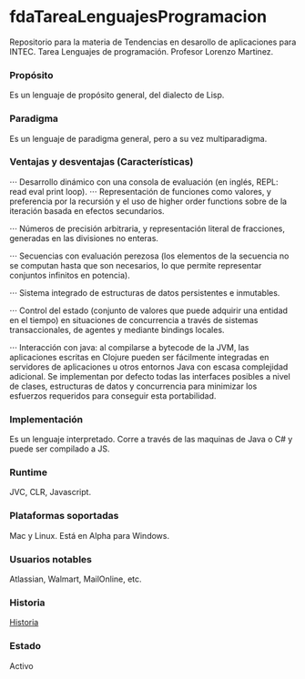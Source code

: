 # fdaTareaLenguajesProgramacion
Repositorio para la materia de Tendencias en desarollo de aplicaciones para INTEC. Tarea Lenguajes de programación. Profesor Lorenzo Martinez.

### Propósito
Es un lenguaje de propósito general, del dialecto de Lisp.

### Paradigma
Es un lenguaje de paradigma general, pero a su vez multiparadigma.

### Ventajas y desventajas (Características)
⋅⋅⋅ Desarrollo dinámico con una consola de evaluación (en inglés, REPL: read eval print loop).
⋅⋅⋅ Representación de funciones como valores, y preferencia por la recursión y el uso de higher order functions sobre de la iteración basada en efectos secundarios.

⋅⋅⋅ Números de precisión arbitraria, y representación literal de fracciones, generadas en las divisiones no enteras.

⋅⋅⋅ Secuencias con evaluación perezosa (los elementos de la secuencia no se computan hasta que son necesarios, lo que permite representar conjuntos infinitos en potencia).

⋅⋅⋅ Sistema integrado de estructuras de datos persistentes e inmutables.

⋅⋅⋅ Control del estado (conjunto de valores que puede adquirir una entidad en el tiempo) en situaciones de concurrencia a través de sistemas transaccionales, de agentes y mediante bindings locales.

⋅⋅⋅ Interacción con java: al compilarse a bytecode de la JVM, las aplicaciones escritas en Clojure pueden ser fácilmente integradas en servidores de aplicaciones u otros entornos Java con escasa complejidad adicional. Se implementan por defecto todas las interfaces posibles a nivel de clases, estructuras de datos y concurrencia para minimizar los esfuerzos requeridos para conseguir esta portabilidad.

### Implementación
Es un lenguaje interpretado. Corre a través de las maquinas de Java o C# y puede ser compilado a JS.

### Runtime
JVC, CLR, Javascript.

### Plataformas soportadas
Mac y Linux. Está en Alpha para Windows.

### Usuarios notables
Atlassian, Walmart, MailOnline, etc.

### Historia
[Historia](https://download.clojure.org/papers/clojure-hopl-iv-final.pdf)

### Estado
Activo